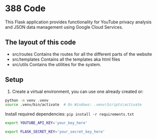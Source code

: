 # 388 Code

This Flask application provides functionality for YouTube privacy analysis and JSON data management using Google Cloud Services.

## The layout of this code

- src/routes
    Contains the routes for all the different parts of the website
- src/templates
    Contains all the templates aka html files
- src/utils
    Contains the utilities for the system.


## Setup

1. Create a virtual environment, you can use one already created or:
```bash
python -m venv .venv
source .venv/bin/activate  # On Windows: .venv\Scripts\activate
```
Install required dependencies:
`pip install -r requirements.txt`

```bash
export YOUTUBE_API_KEY='your_key_here'
```

```bash 
export FLASK_SECRET_KEY='your_secret_key_here'
```

